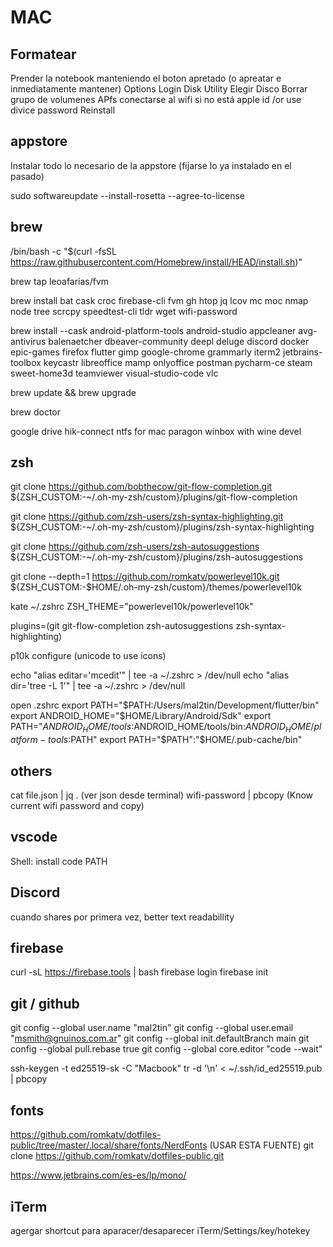 # MAC

## Formatear

Prender la notebook manteniendo el boton apretado (o apreatar e inmediatamente mantener)
Options
Login
Disk Utility
Elegir Disco
Borrar grupo de volumenes
APfs
conectarse al wifi si no está
apple id /or use divice password
Reinstall

## appstore

Instalar todo lo necesario de la appstore (fijarse lo ya instalado en el pasado)

sudo softwareupdate --install-rosetta --agree-to-license

## brew

/bin/bash -c "$(curl -fsSL <https://raw.githubusercontent.com/Homebrew/install/HEAD/install.sh>)"

brew tap leoafarias/fvm

brew install bat cask croc firebase-cli fvm gh htop jq lcov mc moc nmap node tree scrcpy speedtest-cli tldr wget wifi-password

brew install --cask android-platform-tools android-studio appcleaner avg-antivirus balenaetcher dbeaver-community deepl deluge discord docker epic-games firefox flutter gimp google-chrome grammarly iterm2 jetbrains-toolbox keycastr libreoffice mamp onlyoffice postman pycharm-ce steam sweet-home3d teamviewer visual-studio-code vlc

brew update && brew upgrade

brew doctor

google drive hik-connect ntfs for mac paragon winbox with wine devel

## zsh

git clone <https://github.com/bobthecow/git-flow-completion.git> ${ZSH_CUSTOM:-~/.oh-my-zsh/custom}/plugins/git-flow-completion

git clone <https://github.com/zsh-users/zsh-syntax-highlighting.git> ${ZSH_CUSTOM:-~/.oh-my-zsh/custom}/plugins/zsh-syntax-highlighting

git clone <https://github.com/zsh-users/zsh-autosuggestions> ${ZSH_CUSTOM:-~/.oh-my-zsh/custom}/plugins/zsh-autosuggestions

git clone --depth=1 <https://github.com/romkatv/powerlevel10k.git> ${ZSH_CUSTOM:-$HOME/.oh-my-zsh/custom}/themes/powerlevel10k

kate ~/.zshrc
ZSH_THEME="powerlevel10k/powerlevel10k"

plugins=(git git-flow-completion zsh-autosuggestions zsh-syntax-highlighting)

p10k configure (unicode to use icons)

echo "alias editar='mcedit'" | tee -a ~/.zshrc > /dev/null
echo "alias dir='tree -L 1'" | tee -a ~/.zshrc > /dev/null

open .zshrc
export PATH="$PATH:/Users/mal2tin/Development/flutter/bin"
export ANDROID_HOME="$HOME/Library/Android/Sdk"
export PATH="$ANDROID_HOME/tools:$ANDROID_HOME/tools/bin:$ANDROID_HOME/platform-tools:$PATH"
export PATH="$PATH":"$HOME/.pub-cache/bin"

## others

cat file.json | jq . (ver json desde terminal)
wifi-password | pbcopy (Know current wifi password and copy)

## vscode

Shell: install code PATH

## Discord

cuando shares por primera vez,  better text readabillity

## firebase

curl -sL <https://firebase.tools> | bash
firebase login
firebase init

## git / github

git config --global user.name "mal2tin"
git config --global user.email "<msmith@gnuinos.com.ar>"
git config --global init.defaultBranch main
git config --global pull.rebase true
git config --global core.editor "code --wait"

ssh-keygen -t ed25519-sk -C "Macbook"
tr -d '\n' < ~/.ssh/id_ed25519.pub | pbcopy

## fonts

<https://github.com/romkatv/dotfiles-public/tree/master/.local/share/fonts/NerdFonts> (USAR ESTA FUENTE)
git clone <https://github.com/romkatv/dotfiles-public.git>

<https://www.jetbrains.com/es-es/lp/mono/>

## iTerm

agergar shortcut para aparacer/desaparecer
iTerm/Settings/key/hotekey
